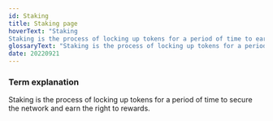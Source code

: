 ```yaml
---
id: Staking
title: Staking page
hoverText: "Staking
Staking is the process of locking up tokens for a period of time to earn the right to rewards"
glossaryText: "Staking is the process of locking up tokens for a period of time to secure the network and earn the right to rewards."
date: 20220921
---
```


### Term explanation

Staking is the process of locking up tokens for a period of time to secure the network and earn the right to rewards.